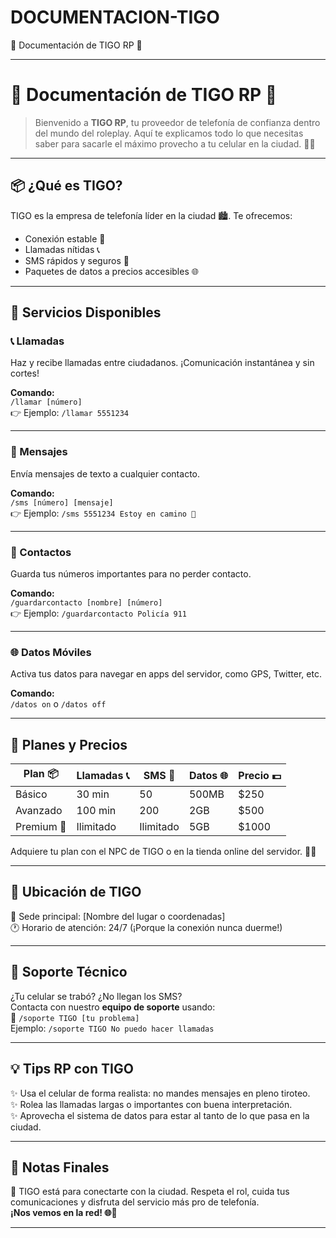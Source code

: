 # DOCUMENTACION-TIGO
📱 Documentación de TIGO RP 🌆



---

# 📱 **Documentación de TIGO RP** 🌆

> Bienvenido a **TIGO RP**, tu proveedor de telefonía de confianza dentro del mundo del roleplay. Aquí te explicamos todo lo que necesitas saber para sacarle el máximo provecho a tu celular en la ciudad. 📶💙

---

## 📦 **¿Qué es TIGO?**

TIGO es la empresa de telefonía líder en la ciudad 🏙️. Te ofrecemos:
- Conexión estable 📶
- Llamadas nítidas 📞
- SMS rápidos y seguros 💬
- Paquetes de datos a precios accesibles 🌐

---

## 🧾 **Servicios Disponibles**

### 📞 Llamadas
Haz y recibe llamadas entre ciudadanos. ¡Comunicación instantánea y sin cortes!

**Comando:**  
`/llamar [número]`  
👉 Ejemplo: `/llamar 5551234`

---

### 💬 Mensajes
Envía mensajes de texto a cualquier contacto.

**Comando:**  
`/sms [número] [mensaje]`  
👉 Ejemplo: `/sms 5551234 Estoy en camino 🚗`

---

### 📇 Contactos
Guarda tus números importantes para no perder contacto.

**Comando:**  
`/guardarcontacto [nombre] [número]`  
👉 Ejemplo: `/guardarcontacto Policía 911`

---

### 🌐 Datos Móviles
Activa tus datos para navegar en apps del servidor, como GPS, Twitter, etc.

**Comando:**  
`/datos on` o `/datos off`

---

## 💸 **Planes y Precios**

| Plan 📦         | Llamadas 📞 | SMS 💬 | Datos 🌐 | Precio 💵 |
|----------------|-------------|--------|----------|-----------|
| Básico         | 30 min      | 50     | 500MB    | $250      |
| Avanzado       | 100 min     | 200    | 2GB      | $500      |
| Premium 💎     | Ilimitado   | Ilimitado | 5GB   | $1000     |

Adquiere tu plan con el NPC de TIGO o en la tienda online del servidor. 🛒📲

---

## 📍 **Ubicación de TIGO**

🏢 Sede principal: [Nombre del lugar o coordenadas]  
🕐 Horario de atención: 24/7 (¡Porque la conexión nunca duerme!)

---

## 📢 **Soporte Técnico**

¿Tu celular se trabó? ¿No llegan los SMS?  
Contacta con nuestro **equipo de soporte** usando:  
📩 `/soporte TIGO [tu problema]`  
Ejemplo: `/soporte TIGO No puedo hacer llamadas`

---

## 💡 Tips RP con TIGO

✨ Usa el celular de forma realista: no mandes mensajes en pleno tiroteo.  
✨ Rolea las llamadas largas o importantes con buena interpretación.  
✨ Aprovecha el sistema de datos para estar al tanto de lo que pasa en la ciudad.

---

## 📜 Notas Finales

📲 TIGO está para conectarte con la ciudad. Respeta el rol, cuida tus comunicaciones y disfruta del servicio más pro de telefonía.  
**¡Nos vemos en la red! 🌐💙**

---

